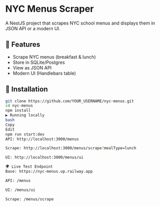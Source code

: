 # NYC Menus Scraper

A NestJS project that scrapes NYC school menus and displays them in JSON API or a modern UI.

## 🚀 Features
- Scrape NYC menus (breakfast & lunch)
- Store in SQLite/Postgres
- View as JSON API
- Modern UI (Handlebars table)

## 🔧 Installation
```bash
git clone https://github.com/YOUR_USERNAME/nyc-menus.git
cd nyc-menus
npm install
▶️ Running locally
bash
Copy
Edit
npm run start:dev
API: http://localhost:3000/menus

Scrape: http://localhost:3000/menus/scrape?mealType=lunch

UI: http://localhost:3000/menus/ui

🌍 Live Test Endpoint
Base: https://nyc-menus.up.railway.app

API: /menus

UI: /menus/ui

Scrape: /menus/scrape
